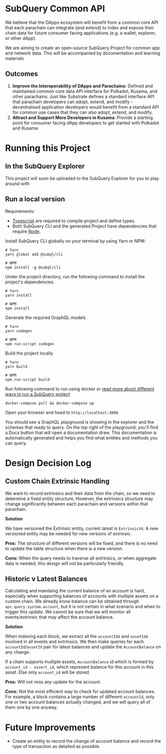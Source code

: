 # SubQuery Common API

We believe that the DApps ecosystem will benefit from a common core API that each parachain can integrate (and extend) to index and expose their chain data for future consumer facing applications (e.g. a wallet, explorer, or other dApp).

We are aiming to create an open-source SubQuery Project for common app and network data. This will be accompanied by documentation and learning materials

## Outcomes

1. __Improve the Interoperability of DApps and Parachains__: Defined and maintained common core data API interface for Polkadot, Kusama, and other parachains. Just like Substrate defines a standard interface API that parachain developers can adopt, extend, and modify - decentralised application developers would benefit from a standard API for common use cases that they can also adopt, extend, and modify.
2. __Attract and Support More Developers in Kusama__: Provide a starting point for consumer facing dApp developers to get started with Polkadot and Kusama

# Running this Project

## In the SubQuery Explorer

This project will soon be uploaded to the SubQuery Explorer for you to play around with

## Run a local version

Requirements:
- [Typescript](https://www.typescriptlang.org/) are required to compile project and define types.  
- Both SubQuery CLI and the generated Project have dependencies that require [Node](https://nodejs.org/en/).
     
Install SubQuery CLI globally on your terminal by using Yarn or NPM:

```shell
# Yarn
yarn global add @subql/cli

# NPM
npm install -g @subql/cli
```

Under the project directory, run the following command to install the project's dependencies.

```shell
# Yarn
yarn install

# NPM
npm install
```

Generate the required GraphQL models

```shell
# Yarn
yarn codegen

# NPM
npm run-script codegen
```

Build the project locally

```shell
# Yarn
yarn build

# NPM
npm run-script build
```

Run following command to run using docker or [read more about different ways to run a SubQuery project](https://doc.subquery.network/run/run.html)

```
docker-compose pull && docker-compose up
```

Open your browser and head to `http://localhost:3000`.

You should see a GraphQL playground is showing in the explorer and the schemas that ready to query. On the top right of the playground, you'll find a Docs button that will open a documentation draw. This documentation is automatically generated and helps you find what entities and methods you can query.

# Design Decision Log

## Custom Chain Extrinsic Handling 

We want to record extrinsics and their data from the chain, so we need to determine a fixed entity structure. However, the extrinsics structure may change significantly between each parachain and versions within that parachain.

__Solution__

We have versioned the Extrinsic entity, current latest is `ExtrinsicV4`. A new versioned entity may be needed for new versions of extrinsic.

__Pros:__ The structure of different versions will be fixed, and there is no need to update the table structure when there is a new version.

__Cons:__ When the query needs to traverse all extrinsics, or when aggregate data is needed, this design will not be particularly friendly.

## Historic v Latest Balances 

Calculating and maintaing the current balance of an account is hard, especially when supporting balances of accounts with multiple assets on a custom chain. We already know balance can be obtained through `api.query.system.account`, but it is not certain in what scenario and when to trigger this update. We cannot be sure that we will monitor all events/extrinsic that may affect the account balance. 

__Solution__

When indexing each block, we extract all the `accountId`s and `assetId`s involved in all events and extrinsics. We then make queries for each `accountId`/`assetId` pair for latest balances and update the `AccountBalance` on any change.

If a chain supports multiple assets, `AccountBalance` id which is formed by `account_id - assert_id`, which represent balance for this account in this asset. Else only `account_id` will be stored.

__Pros:__ Will not miss any update for the account.

__Cons:__ Not the most efficient way to check for updated account balances. For example, a block contains a large number of different `accountId`, only one or two account balances actually changed, and we will query all of them one by one anyway. 

# Future Improvements
 
- Create an entity to record the change of account balance and record the type of transaction as detailed as possible.
